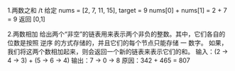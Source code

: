 1.两数之和 /t
  给定 nums = [2, 7, 11, 15], target = 9
  nums[0] + nums[1] = 2 + 7 = 9
  返回 [0,1]

2.两数相加
  给出两个“非空”的链表用来表示两个非负的整数。其中，它们各自的位数是按照 逆序 的方式存储的，并且它们的每个节点只能存储 一 数字。
  如果，我们将这两个数相加起来，则会返回一个新的链表来表示它们的和。
  输入：(2 -> 4 -> 3) + (5 -> 6 -> 4)
  输出：7 -> 0 -> 8
  原因：342 + 465 = 807
